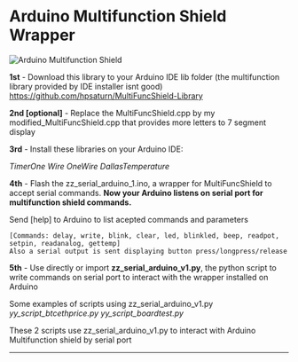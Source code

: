 
# Arduino Multifunction Shield Wrapper

![Arduino Multifunction Shield](https://github.com/hugodopradofernandes/arduino/blob/main/ArduinoMultifunctionShield.jpg)

**1st** - Download this library to your Arduino IDE lib folder (the multifunction library provided by IDE installer isnt good) https://github.com/hpsaturn/MultiFuncShield-Library

**2nd [optional]** - Replace the MultiFuncShield.cpp by my modified_MultiFuncShield.cpp that provides more letters to 7 segment display

**3rd** - Install these libraries on your Arduino IDE:

*TimerOne
Wire
OneWire
DallasTemperature*

**4th** - Flash the zz_serial_arduino_1.ino, a wrapper for MultiFuncShield to accept serial commands.
**Now your Arduino listens on serial port for multifunction shield commands.** 

Send [help] to Arduino to list acepted commands and parameters

    [Commands: delay, write, blink, clear, led, blinkled, beep, readpot, setpin, readanalog, gettemp]
    Also a serial output is sent displaying button press/longpress/release

**5th** - Use directly or import **zz_serial_arduino_v1.py**, the python script to write commands on serial port to interact with the wrapper installed on Arduino

Some examples of scripts using zz_serial_arduino_v1.py
*yy_script_btcethprice.py
yy_script_boardtest.py*

These 2 scripts use zz_serial_arduino_v1.py to interact with Arduino Multifunction shield by serial port

---------------------------------------------------------

